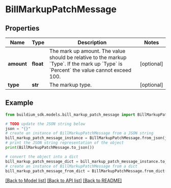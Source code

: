 # BillMarkupPatchMessage


## Properties

Name | Type | Description | Notes
------------ | ------------- | ------------- | -------------
**amount** | **float** | The mark up amount. The value should be relative to the markup &#x60;Type&#x60;. If the mark up &#x60;Type&#x60; is &#x60;Percent&#x60; the value cannot exceed 100. | [optional] 
**type** | **str** | The markup type. | [optional] 

## Example

```python
from buildium_sdk.models.bill_markup_patch_message import BillMarkupPatchMessage

# TODO update the JSON string below
json = "{}"
# create an instance of BillMarkupPatchMessage from a JSON string
bill_markup_patch_message_instance = BillMarkupPatchMessage.from_json(json)
# print the JSON string representation of the object
print(BillMarkupPatchMessage.to_json())

# convert the object into a dict
bill_markup_patch_message_dict = bill_markup_patch_message_instance.to_dict()
# create an instance of BillMarkupPatchMessage from a dict
bill_markup_patch_message_from_dict = BillMarkupPatchMessage.from_dict(bill_markup_patch_message_dict)
```
[[Back to Model list]](../README.md#documentation-for-models) [[Back to API list]](../README.md#documentation-for-api-endpoints) [[Back to README]](../README.md)


